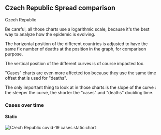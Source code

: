 ## Czech Republic Spread comparison 

Czech Republic



Be careful, all those charts use a logarithmic scale, because it's the best way to analyze how the epidemic is evolving.
 
The horizontal position of the different countries is adjusted to have the same fix number of deaths at the position in the graph, for comparison purpose.

The vertical position of the different curves is of course impacted too.

"Cases" charts are even more affected too because they use the same time offset that is used for "deaths".

The only important thing to look at in those charts is the slope of the curve : the steeper the curve, the shorter the "cases" and "deaths" doubling time.



 
### Cases over time
 
#### Static
![Czech Republic covid-19 cases static chart](https://raw.githubusercontent.com/madlag/coronavirus_study/master/notebooks/graphs/2020-03-20/countries/Czech_Republic/2020-03-20_Czech_Republic_deaths.png "Czech Republic covid-19 cases static chart")   

